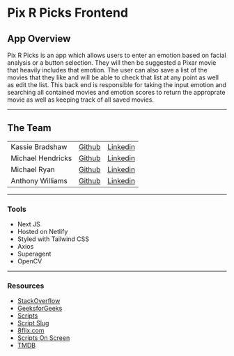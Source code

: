 # Pix R Picks Frontend

## App Overview

Pix R Picks is an app which allows users to enter an emotion based on facial analysis or a button selection. They will then be suggested a Pixar movie that heavily includes that emotion. The user can also save a list of the movies that they like and will be able to check that list at any point as well as edit the list. This back end is responsible for taking the input emotion and searching all contained movies and emotion scores to return the approprate movie as well as keeping track of all saved movies.

---

## The Team

||||
| --- | --- | --- |
| Kassie Bradshaw | [Github](https://github.com/kassiebradshaw) | [Linkedin](https://www.linkedin.com/in/kassie-bradshaw-2021/) |
| Michael Hendricks | [Github](https://github.com/mhendricks96) | [Linkedin](https://www.linkedin.com/in/michael3hendricks/) |
| Michael Ryan | [Github](https://github.com/Michaelryan228) | [Linkedin](https://www.linkedin.com/in/michaelanthonyryan/) |
| Anthony Williams | [Github](https://github.com/Williamsjanthony15) | [Linkedin](https://www.linkedin.com/in/anthonyjwilliams15/) |

---

### Tools

* Next JS
* Hosted on Netlify
* Styled with Tailwind CSS
* Axios
* Superagent
* OpenCV

---

### Resources

* [StackOverflow](https://stackoverflow.com/)
* [GeeksforGeeks](https://www.geeksforgeeks.org/)
* [Scripts](https://www.scripts.com/)
* [Script Slug](https://www.scriptslug.com/)
* [8flix.com](https://8flix.com/)
* [Scripts On Screen](https://scripts-onscreen.com/)
* [TMDB](https://www.themoviedb.org/?language=en-US)
